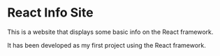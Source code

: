 # React Info Site

This is a website that displays some basic info on the React framework.

It has been developed as my first project using the React framework.
